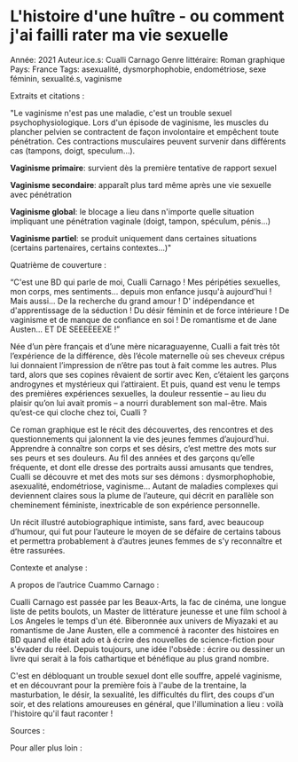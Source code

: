 # L'histoire d'une huître - ou comment j'ai failli rater ma vie sexuelle

Année: 2021
Auteur.ice.s: Cualli Carnago
Genre littéraire: Roman graphique
Pays: France
Tags: asexualité, dysmorphophobie, endométriose, sexe féminin, sexualité.s, vaginisme

Extraits et citations :

"Le vaginisme n'est pas une maladie, c'est un trouble sexuel psychophysiologique. Lors d'un épisode de vaginisme, les muscles du plancher pelvien se contractent de façon involontaire et empêchent toute pénétration. Ces contractions musculaires peuvent survenir dans différents cas (tampons, doigt, speculum...). 

**Vaginisme primaire**: survient dès la première tentative de rapport sexuel

**Vaginisme secondaire**: apparaît plus tard même après une vie sexuelle avec pénétration

**Vaginisme global**: le blocage a lieu dans n'importe quelle situation impliquant une pénétration vaginale (doigt, tampon, spéculum, pénis...)

**Vaginisme partiel**: se produit uniquement dans certaines situations (certains partenaires, certains contextes...)"

Quatrième de couverture : 

“C'est une BD qui parle de moi, Cualli Carnago ! Mes péripéties sexuelles, mon corps, mes sentiments... depuis mon enfance jusqu'à aujourd'hui ! Mais aussi... De la recherche du grand amour ! D' indépendance et d'apprentissage de la séduction ! Du désir féminin et de force intérieure ! De vaginisme et de manque de confiance en soi ! De romantisme et de Jane Austen... ET DE SEEEEEEXE !”

Née d’un père français et d’une mère nicaraguayenne, Cualli a fait très tôt l’expérience de la différence, dès l’école maternelle où ses cheveux crépus lui donnaient l’impression de n’être pas tout à fait comme les autres. Plus tard, alors que ses copines rêvaient de sortir avec Ken, c’étaient les garçons androgynes et mystérieux qui l’attiraient. Et puis, quand est venu le temps des premières expériences sexuelles, la douleur ressentie – au lieu du plaisir qu’on lui avait promis – a nourri durablement son mal-être. Mais qu’est-ce qui cloche chez toi, Cualli ?

Ce roman graphique est le récit des découvertes, des rencontres et des questionnements qui jalonnent la vie des jeunes femmes d’aujourd’hui. Apprendre à connaître son corps et ses désirs, c’est mettre des mots sur ses peurs et ses douleurs. Au fil des années et des garçons qu’elle fréquente, et dont elle dresse des portraits aussi amusants que tendres, Cualli se découvre et met des mots sur ses démons : dysmorphophobie, asexualité, endométriose, vaginisme… Autant de maladies complexes qui deviennent claires sous la plume de l’auteure, qui décrit en parallèle son cheminement féministe, inextricable de son expérience personnelle.

Un récit illustré autobiographique intimiste, sans fard, avec beaucoup d’humour, qui fut pour l’auteure le moyen de se défaire de certains tabous et permettra probablement à d’autres jeunes femmes de s'y reconnaître et être rassurées.

Contexte et analyse : 

A propos de l’autrice Cuammo Carnago : 

Cualli Carnago est passée par les Beaux-Arts, la fac de cinéma, une longue liste de petits boulots, un Master de littérature jeunesse et une film school à Los Angeles le temps d'un été. Biberonnée aux univers de Miyazaki et au romantisme de Jane Austen, elle a commencé à raconter des histoires en BD quand elle était ado et à écrire des nouvelles de science-fiction pour s'évader du réel. Depuis toujours, une idée l'obsède : écrire ou dessiner un livre qui serait à la fois cathartique et bénéfique au plus grand nombre.

C'est en débloquant un trouble sexuel dont elle souffre, appelé vaginisme, et en découvrant pour la première fois à l'aube de la trentaine, la masturbation, le désir, la sexualité, les difficultés du flirt, des coups d'un soir, et des relations amoureuses en général, que l'illumination a lieu : voilà l'histoire qu'il faut raconter !

Sources : 

Pour aller plus loin :